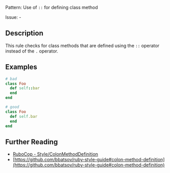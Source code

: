 Pattern: Use of `::` for defining class method

Issue: -

## Description

This rule checks for class methods that are defined using the `::` operator instead of the `.` operator.

## Examples

```ruby
# bad
class Foo
  def self::bar
  end
end

# good
class Foo
  def self.bar
  end
end
```

## Further Reading

* [RuboCop - Style/ColonMethodDefinition](https://docs.rubocop.org/rubocop/cops_style.html#stylecolonmethoddefinition)
* [https://github.com/bbatsov/ruby-style-guide#colon-method-definition](https://github.com/bbatsov/ruby-style-guide#colon-method-definition)
